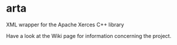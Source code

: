 # arta
XML wrapper for the Apache Xerces C++ library

Have a look at the Wiki page for information concerning the project.
